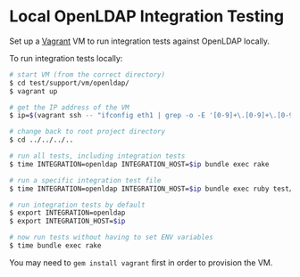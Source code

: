 # Local OpenLDAP Integration Testing

Set up a [Vagrant](http://www.vagrantup.com/) VM to run integration tests against OpenLDAP locally.

To run integration tests locally:

``` bash
# start VM (from the correct directory)
$ cd test/support/vm/openldap/
$ vagrant up

# get the IP address of the VM
$ ip=$(vagrant ssh -- "ifconfig eth1 | grep -o -E '[0-9]+\.[0-9]+\.[0-9]+\.[0-9]+' | head -n1")

# change back to root project directory
$ cd ../../../..

# run all tests, including integration tests
$ time INTEGRATION=openldap INTEGRATION_HOST=$ip bundle exec rake

# run a specific integration test file
$ time INTEGRATION=openldap INTEGRATION_HOST=$ip bundle exec ruby test/integration/test_search.rb

# run integration tests by default
$ export INTEGRATION=openldap
$ export INTEGRATION_HOST=$ip

# now run tests without having to set ENV variables
$ time bundle exec rake
```

You may need to `gem install vagrant` first in order to provision the VM.
